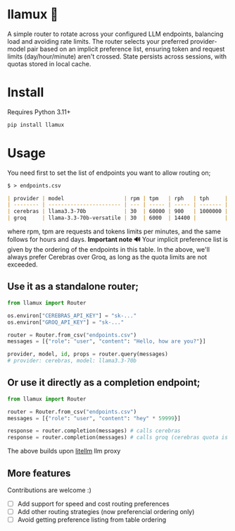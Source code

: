# llamux 🦙

A simple router to rotate across your configured LLM endpoints, balancing load and avoiding rate limits. The router selects your preferred provider-model pair based on an implicit preference list, ensuring token and request limits (day/hour/minute) aren't crossed. State persists across sessions, with quotas stored in local cache.

# Install

Requires Python 3.11+

```bash
pip install llamux
```

# Usage

You need first to set the list of endpoints you want to allow routing on;

```markdown
$ > endpoints.csv

| provider | model                   | rpm | tpm   | rph   | tph     | rpd   | tpd     |
| -------- | ----------------------- | --- | ----- | ----- | ------- | ----- | ------- |
| cerebras | llama3.3-70b            | 30  | 60000 | 900   | 1000000 | 14400 | 1000000 |
| groq     | llama-3.3-70b-versatile | 30  | 6000  | 14400 |         | 14400 |         |
```

where rpm, tpm are requests and tokens limits per minutes, and the same follows for hours and days. **Important note 🔊** Your implicit preference list is given by the ordering of the endpoints in this table. In the above, we'll always prefer Cerebras over Groq, as long as the quota limits are not exceeded.

## Use it as a standalone router;

```python
from llamux import Router

os.environ["CEREBRAS_API_KEY"] = "sk-..."
os.environ["GROQ_API_KEY"] = "sk-..."

router = Router.from_csv("endpoints.csv")
messages = [{"role": "user", "content": "Hello, how are you?"}]

provider, model, id, props = router.query(messages)
# provider: cerebras, model: llama3.3-70b
```

## Or use it directly as a completion endpoint;

```python
from llamux import Router

router = Router.from_csv("endpoints.csv")
messages = [{"role": "user", "content": "hey" * 59999}]

response = router.completion(messages) # calls cerebras
response = router.completion(messages) # calls groq (cerebras quota is out!)
```

The above builds upon [litellm](https://github.com/BerriAI/litellm) llm proxy

## More features

Contributions are welcome :)

- [ ] Add support for speed and cost routing preferences
- [ ] Add other routing strategies (now preferencial ordering only)
- [ ] Avoid getting preference listing from table ordering
